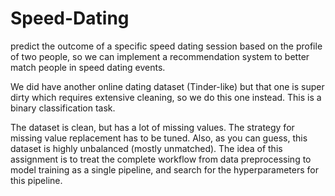# Speed-Dating
 predict the outcome of a specific speed dating session based on the profile of two people, so we can implement a recommendation system to better match people in speed dating events.
 
 We did have another online dating dataset (Tinder-like) but that one is super dirty which requires extensive cleaning, so we do this one instead. This is a binary classification task.
 
 The dataset is clean, but has a lot of missing values. The strategy for missing value replacement has to be tuned. Also, as you can guess, this dataset is highly unbalanced (mostly unmatched). The idea of this assignment is to treat the complete workflow from data preprocessing to model training as a single pipeline, and search for the hyperparameters for this pipeline.
